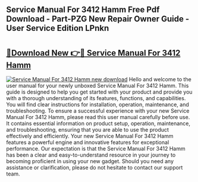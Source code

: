 ## Service Manual For 3412 Hamm Free Pdf Download - Part-PZG New Repair Owner Guide - User Service Edition LPnkn

# <h2><a href="http://bc69060.oget.top/?id=Service+Manual+For+3412+Hamm">🔗Download New 👉🔴 Service Manual For 3412 Hamm</a></h2>

[![Service Manual For 3412 Hamm new download](https://i.imgur.com/5g1atiW.png)](http://bc69060.oget.top/?id=Service+Manual+For+3412+Hamm)
Hello and welcome to the user manual for your newly unboxed Service Manual For 3412 Hamm. This guide is designed to help you get started with your product and provide you with a thorough understanding of its features, functions, and capabilities. You will find clear instructions for installation, operation, maintenance, and troubleshooting. To ensure a successful experience with your new Service Manual For 3412 Hamm, please read this user manual carefully before use. It contains essential information on product setup, operation, maintenance, and troubleshooting, ensuring that you are able to use the product effectively and efficiently. Your new Service Manual For 3412 Hamm features a powerful engine and innovative features for exceptional performance. Our expectation is that the Service Manual For 3412 Hamm has been a clear and easy-to-understand resource in your journey to becoming proficient in using your new gadget. Should you need any assistance or clarification, please do not hesitate to contact our support team.
